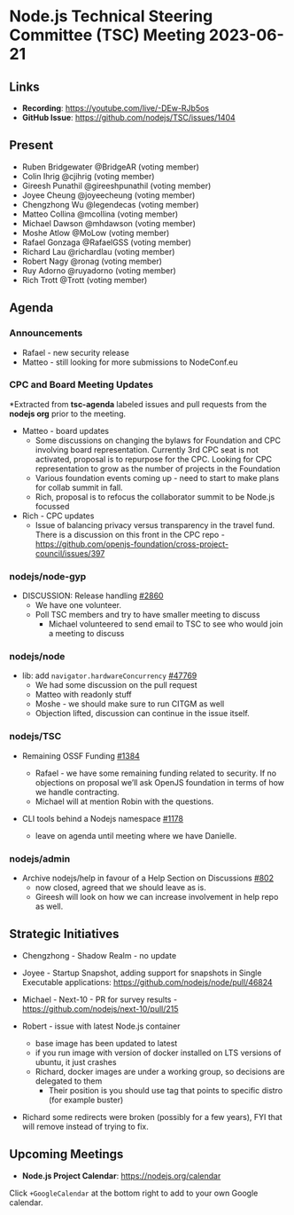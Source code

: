 # Node.js Technical Steering Committee (TSC) Meeting 2023-06-21

## Links

* **Recording**: <https://youtube.com/live/-DEw-RJb5os>
* **GitHub Issue**: <https://github.com/nodejs/TSC/issues/1404>

## Present

* Ruben Bridgewater @BridgeAR (voting member)
* Colin Ihrig @cjihrig (voting member)
* Gireesh Punathil @gireeshpunathil (voting member)
* Joyee Cheung @joyeecheung (voting member)
* Chengzhong Wu @legendecas (voting member)
* Matteo Collina @mcollina (voting member)
* Michael Dawson @mhdawson (voting member)
* Moshe Atlow @MoLow (voting member)
* Rafael Gonzaga @RafaelGSS (voting member)
* Richard Lau @richardlau (voting member)
* Robert Nagy @ronag (voting member)
* Ruy Adorno @ruyadorno (voting member)
* Rich Trott @Trott (voting member)

## Agenda

### Announcements

* Rafael - new security release
* Matteo - still looking for more submissions to NodeConf.eu

### CPC and Board Meeting Updates

*Extracted from **tsc-agenda** labeled issues and pull requests from the **nodejs org** prior to the meeting.

* Matteo - board updates
  * Some discussions on changing the bylaws for Foundation and CPC involving board representation.  Currently 3rd CPC seat is not activated, proposal is to repurpose for the CPC. Looking for CPC representation to grow as the number of projects in the Foundation
  * Various foundation events coming up - need to start to make plans for collab summit in fall.
  * Rich, proposal is to refocus the collaborator summit to be Node.js focussed
* Rich - CPC updates
  * Issue of balancing privacy versus transparency in the travel fund. There is a discussion on this front in the CPC repo - <https://github.com/openjs-foundation/cross-project-council/issues/397>

### nodejs/node-gyp

* DISCUSSION: Release handling [#2860](https://github.com/nodejs/node-gyp/issues/2860)
  * We have one volunteer.
  * Poll TSC members and try to have smaller meeting to discuss
    * Michael volunteered to send email to TSC to see who would join a meeting to discuss

### nodejs/node

* lib: add `navigator.hardwareConcurrency` [#47769](https://github.com/nodejs/node/pull/47769)
  * We had some discussion on the pull request
  * Matteo with readonly stuff
  * Moshe - we should make sure to run CITGM as well
  * Objection lifted, discussion can continue in the issue itself.

### nodejs/TSC

* Remaining OSSF Funding [#1384](https://github.com/nodejs/TSC/issues/1384)
  * Rafael - we have some remaining funding related to security.  If no objections on proposal we’ll ask OpenJS foundation in terms of how we handle contracting.
  * Michael will at mention Robin with the questions.

* CLI tools behind a Nodejs namespace [#1178](https://github.com/nodejs/TSC/issues/1178)
  * leave on agenda until meeting where we have Danielle.

### nodejs/admin

* Archive nodejs/help in favour of a Help Section on Discussions [#802](https://github.com/nodejs/admin/issues/802)
  * now closed, agreed that we should leave as is.
  * Gireesh will look on how we can increase involvement in help repo as well.

## Strategic Initiatives

* Chengzhong - Shadow Realm - no update
* Joyee - Startup Snapshot, adding support for snapshots in Single Executable applications: <https://github.com/nodejs/node/pull/46824>
* Michael - Next-10 - PR for survey results - <https://github.com/nodejs/next-10/pull/215>

* Robert - issue with latest Node.js container
  * base image has been updated to latest
  * if you run image with version of docker installed on LTS versions of ubuntu, it just crashes
  * Richard, docker images are under a working group, so decisions are delegated to them
    * Their position is you should use tag that points to specific distro (for example buster)

* Richard some redirects were broken (possibly for a few years), FYI that will remove instead of trying to fix.

## Upcoming Meetings

* **Node.js Project Calendar**: <https://nodejs.org/calendar>

Click `+GoogleCalendar` at the bottom right to add to your own Google calendar.
